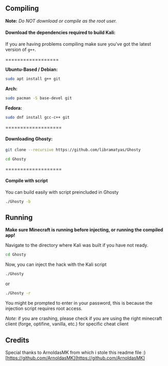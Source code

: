 ## Compiling

**Note:** _Do NOT download or compile as the root user._

#### Download the dependencies required to build Kali:

If you are having problems compiling make sure you've got the latest version of `g++`.

==================

__Ubuntu-Based / Debian:__
```bash
sudo apt install g++ git
```
__Arch:__
```bash
sudo pacman -S base-devel git
```
__Fedora:__
```bash
sudo dnf install gcc-c++ git
```

===================

#### Downloading Ghosty:

```bash
git clone --recursive https://github.com/libramatyas/Ghosty
```

```bash
cd Ghosty
```

===================

#### Compile with script

You can build easily with script preincluded in Ghosty
```bash
./Ghosty -b
```


## Running

**Make sure Minecraft is running before injecting, or running the compiled app!**

Navigate to the directory where Kali was built if you have not ready.
```bash
cd Ghosty
```

Now, you can inject the hack with the Kali script
```bash
./Ghosty
```
or 
```bash
./Ghosty -r
```

You might be prompted to enter in your password, this is because the injection script requires root access.

*Note:* if you are crashing, please check if you are using the right minecraft client (forge, optifine, vanilla, etc.) for specific cheat client


## Credits
Special thanks to ArnoldasMK from which i stole this readme file :) [https://github.com/ArnoldasMK](https://github.com/ArnoldasMK)


